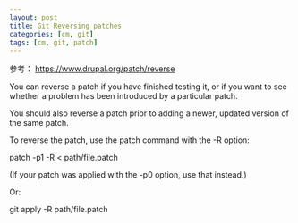 ```yaml
---
layout: post
title: Git Reversing patches
categories: [cm, git]
tags: [cm, git, patch]
---
```


参考：    <https://www.drupal.org/patch/reverse>


You can reverse a patch if you have finished testing it, or if you want to see whether a problem has been introduced by a particular patch. 

You should also reverse a patch prior to adding a newer, updated version of the same patch. 

To reverse the patch, use the patch command with the -R option:

patch -p1 -R < path/file.patch

(If your patch was applied with the -p0 option, use that instead.)

Or:

git apply -R path/file.patch




